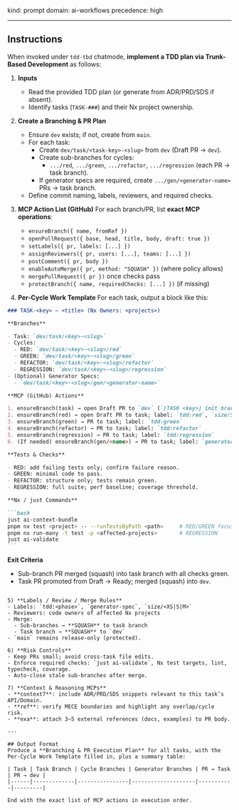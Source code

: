 kind: prompt
domain: ai-workflows
precedence: high

---

## Instructions

When invoked under `tdd-tbd` chatmode, **implement a TDD plan via Trunk-Based Development** as follows:

1. **Inputs**

   - Read the provided TDD plan (or generate from ADR/PRD/SDS if absent).
   - Identify tasks (`TASK-###`) and their Nx project ownership.

2. **Create a Branching & PR Plan**

   - Ensure `dev` exists; if not, create from `main`.
   - For each task:
     - Create `dev/task/<task-key>-<slug>` from `dev` (Draft PR → `dev`).
     - Create sub-branches for cycles:
       - `.../red`, `.../green`, `.../refactor`, `.../regression` (each PR → task branch).
     - If generator specs are required, create `.../gen/<generator-name>` PRs → task branch.
   - Define commit naming, labels, reviewers, and required checks.

3. **MCP Action List (GitHub)**
   For each branch/PR, list **exact MCP operations**:

   - `ensureBranch({ name, fromRef })`
   - `openPullRequest({ base, head, title, body, draft: true })`
   - `setLabels({ pr, labels: [...] })`
   - `assignReviewers({ pr, users: [...], teams: [...] })`
   - `postComment({ pr, body })`
   - `enableAutoMerge({ pr, method: "SQUASH" })` (where policy allows)
   - `mergePullRequest({ pr })` once checks pass
   - `protectBranch({ name, requiredChecks: [...] })` (if missing)

4. **Per-Cycle Work Template**
   For each task, output a block like this:

````markdown
### TASK-<key> — <title> (Nx Owners: <projects>)

**Branches**

- Task: `dev/task/<key>-<slug>`
- Cycles:
  - RED: `dev/task/<key>-<slug>/red`
  - GREEN: `dev/task/<key>-<slug>/green`
  - REFACTOR: `dev/task/<key>-<slug>/refactor`
  - REGRESSION: `dev/task/<key>-<slug>/regression`
- (Optional) Generator Specs:
  - `dev/task/<key>-<slug>/gen/<generator-name>`

**MCP (GitHub) Actions**

1. ensureBranch(task) → open Draft PR to `dev` (`[TASK <key>] init branch`)
2. ensureBranch(red) → open Draft PR to task; label: `tdd:red`, `size/S`
3. ensureBranch(green) → PR to task; label: `tdd:green`
4. ensureBranch(refactor) → PR to task; label: `tdd:refactor`
5. ensureBranch(regression) → PR to task; label: `tdd:regression`
6. (If needed) ensureBranch(gen/<name>) → PR to task; label: `generator-spec`

**Tests & Checks**

- RED: add failing tests only; confirm failure reason.
- GREEN: minimal code to pass.
- REFACTOR: structure only; tests remain green.
- REGRESSION: full suite; perf baseline; coverage threshold.

**Nx / just Commands**

```bash
just ai-context-bundle
pnpm nx test <project> -- --runTestsByPath <path>     # RED/GREEN focus
pnpm nx run-many -t test -p <affected-projects>       # REGRESSION
just ai-validate
```
````

**Exit Criteria**

- Sub-branch PR merged (squash) into task branch with all checks green.
- Task PR promoted from Draft → Ready; merged (squash) into `dev`.

```

5) **Labels / Review / Merge Rules**
- Labels: `tdd:<phase>`, `generator-spec`, `size/<XS|S|M>`
- Reviewers: code owners of affected Nx projects
- Merge:
  - Sub-branches → **SQUASH** to task branch
  - Task branch → **SQUASH** to `dev`
- `main` remains release-only (protected).

6) **Risk Controls**
- Keep PRs small; avoid cross-task file edits.
- Enforce required checks: `just ai-validate`, Nx test targets, lint, typecheck, coverage.
- Auto-close stale sub-branches after merge.

7) **Context & Reasoning MCPs**
- **context7**: include ADR/PRD/SDS snippets relevant to this task’s API/Domain.
- **ref**: verify MECE boundaries and highlight any overlap/cycle risk.
- **exa**: attach 3–5 external references (docs, examples) to PR body.

---

## Output Format
Produce a **Branching & PR Execution Plan** for all tasks, with the Per-Cycle Work Template filled in, plus a summary table:

| Task | Task Branch | Cycle Branches | Generator Branches | PR → Task | PR → dev |
|------|-------------|----------------|--------------------|-----------|---------|

End with the exact list of MCP actions in execution order.
```
